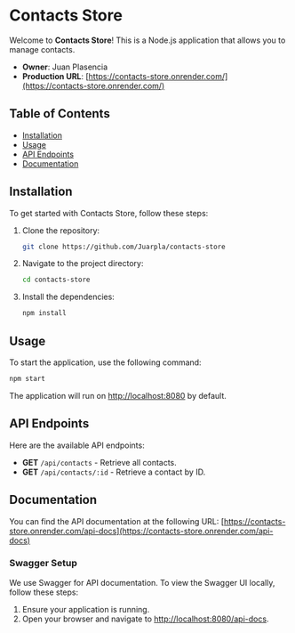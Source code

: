 # Contacts Store

Welcome to **Contacts Store**! This is a Node.js application that allows you to manage contacts. 

- **Owner**: Juan Plasencia
- **Production URL**: [https://contacts-store.onrender.com/](https://contacts-store.onrender.com/)

## Table of Contents

- [Installation](#installation)
- [Usage](#usage)
- [API Endpoints](#api-endpoints)
- [Documentation](#documentation)

## Installation

To get started with Contacts Store, follow these steps:

1. Clone the repository:
    ```bash
    git clone https://github.com/Juarpla/contacts-store
    ```
2. Navigate to the project directory:
    ```bash
    cd contacts-store
    ```
3. Install the dependencies:
    ```bash
    npm install
    ```

## Usage

To start the application, use the following command:
```bash
npm start
```

The application will run on [http://localhost:8080](http://localhost:8080) by default.

## API Endpoints

Here are the available API endpoints:

- **GET** `/api/contacts` - Retrieve all contacts.
- **GET** `/api/contacts/:id` - Retrieve a contact by ID.


## Documentation

You can find the API documentation at the following URL:
[https://contacts-store.onrender.com/api-docs](https://contacts-store.onrender.com/api-docs)

### Swagger Setup

We use Swagger for API documentation. To view the Swagger UI locally, follow these steps:

1. Ensure your application is running.
2. Open your browser and navigate to [http://localhost:8080/api-docs](http://localhost:8080/api-docs).
